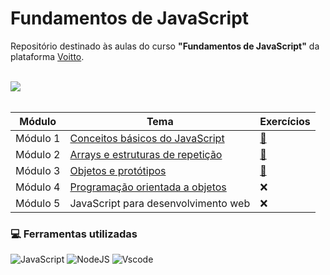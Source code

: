 # Fundamentos de JavaScript

Repositório destinado às aulas do curso **"Fundamentos de JavaScript"** da plataforma [Voitto](https://www.voitto.com.br/).

<div><br>
    <img src="https://64.media.tumblr.com/ce5ed173646436caeec880493de4b354/f33aac59ae8d1bf2-2e/s540x810/646dc0b42f495b5c44e73851eebafa373609ceb9.pnj" />
</div><br>

| Módulo   | Tema | Exercícios |
| -------  | ---- | ---------- |
| Módulo 1 | [Conceitos básicos do JavaScript](https://github.com/micheledarosa/voitto-js-fundamentos/tree/master/Modulo%201) | [📝](https://github.com/micheledarosa/voitto-js-fundamentos/tree/master/Modulo%201/Exercicios) |
| Módulo 2 | [Arrays e estruturas de repetição](https://github.com/micheledarosa/voitto-js-fundamentos/tree/master/Modulo%202) | [📝](https://github.com/micheledarosa/voitto-js-fundamentos/tree/master/Modulo%202/Exercicios) |
| Módulo 3 | [Objetos e protótipos](https://github.com/micheledarosa/voitto-js-fundamentos/tree/master/Modulo%203) | [📝](https://github.com/micheledarosa/voitto-js-fundamentos/tree/master/Modulo%203/Exercicios) |
| Módulo 4 | [Programação orientada a objetos](https://github.com/micheledarosa/voitto-js-fundamentos/tree/master/Modulo%204) | ❌ |
| Módulo 5 | JavaScript para desenvolvimento web | ❌ |

### 💻 Ferramentas utilizadas

![JavaScript](https://img.shields.io/badge/JavaScript-F7DF1E?style=for-the-badge&logo=javascript&logoColor=black) ![NodeJS](https://img.shields.io/badge/node.js-6DA55F?style=for-the-badge&logo=node.js&logoColor=white) ![Vscode](https://img.shields.io/badge/Vscode-007ACC?style=for-the-badge&logo=visual-studio-code&logoColor=white) 